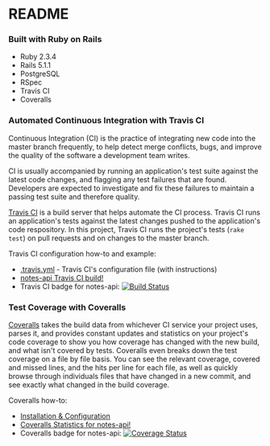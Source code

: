 # README


### Built with Ruby on Rails

* Ruby 2.3.4
* Rails 5.1.1
* PostgreSQL
* RSpec
* Travis CI
* Coveralls

### Automated Continuous Integration with Travis CI

Continuous Integration (CI) is the practice of integrating new code into the master branch frequently, to help detect merge conflicts, bugs, and improve the quality of the software a development team writes.

CI is usually accompanied by running an application's test suite against the latest code changes, and flagging any test failures that are found. Developers are expected to investigate and fix these failures to maintain a passing test suite and therefore quality.

[Travis CI](https://travis-ci.org) is a build server that helps automate the CI process. Travis CI runs an application's tests against the latest changes pushed to the application's code respository. In this project, Travis CI runs the project's tests (`rake test`) on pull requests and on changes to the master branch.

Travis CI configuration how-to and example:
- [.travis.yml](.travis.yml) - Travis CI's configuration file (with instructions)
- [notes-api Travis CI build!](https://travis-ci.org/bennypaulino/notes-api)
- Travis CI badge for notes-api: [![Build Status](https://travis-ci.org/bennypaulino/notes-api.svg?branch=master)](https://travis-ci.org/bennypaulino/notes-api)

### Test Coverage with Coveralls

[Coveralls](https://coveralls.io/) takes the build data from whichever CI service your project uses, parses it, and provides constant updates and statistics on your project's code coverage to show you how coverage has changed with the new build, and what isn't covered by tests. Coveralls even breaks down the test coverage on a file by file basis. You can see the relevant coverage, covered and missed lines, and the hits per line for each file, as well as quickly browse through individuals files that have changed in a new commit, and see exactly what changed in the build coverage.

Coveralls how-to:
- [Installation & Configuration](https://coveralls.zendesk.com/hc/en-us/articles/201769485-Ruby-Rails)
- [Coveralls Statistics for notes-api!](https://coveralls.io/github/bennypaulino/notes-api)
- Coveralls badge for notes-api: [![Coverage Status](https://coveralls.io/repos/github/bennypaulino/notes-api/badge.svg?branch=master)](https://coveralls.io/github/bennypaulino/notes-api?branch=master)
